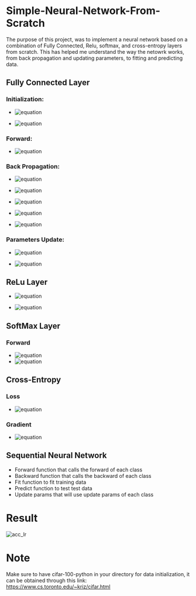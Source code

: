 # Simple-Neural-Network-From-Scratch
The purpose of this project, was to implement a neural network based on a combination of Fully Connected, Relu, softmax, and cross-entropy layers from scratch. 
This has helped me understand the way the netowrk works, from back propagation and updating parameters, to fitting and predicting data.  

## Fully Connected Layer

  ### Initialization:

  - ![equation](https://latex.codecogs.com/svg.image?W%20%5Cmapsto%20N(0,%20%5Csqrt%7B%5Cfrac%7B2%7D%7Bn_%7Bi%7D&plus;n_%7Bo%7D%7D%7D))

  - ![equation](https://latex.codecogs.com/svg.image?b%20%5Cmapsto%200)

  ### Forward:

  - ![equation](https://latex.codecogs.com/svg.image?f_%7Bfull%7D(x_%7Bi%7D)%20=%20x_%7Bi%7DW%5E%7BT%7D%20&plus;%20b)
  
  ### Back Propagation:

  - ![equation](https://latex.codecogs.com/svg.image?%5Cfrac%7B%5Cpartial%20f_%7Bfull%7D%7D%7B%5Cpartial%20x_%7Bi%7D%7D%20=%20W)
  
  - ![equation](https://latex.codecogs.com/svg.image?%5Cfrac%7B%5Cpartial%20f_%7Bfull%7D%7D%7B%5Cpartial%20b%7D%20=%20I_%7Bn0%7D)
  
  - ![equation](https://latex.codecogs.com/svg.image?%5Cfrac%7B%5Cpartial%20l%7D%7B%5Cpartial%20x_%7Bi%7D%5E%7Bl%7D%7D%20=%20%5Cfrac%7B%5Cpartial%20l%7D%7B%5Cpartial%20x_%7Bi%7D%5E%7Bl&plus;1%7D%7D%20W%5E%7Bl%7D)
  
  - ![equation](https://latex.codecogs.com/svg.image?%5Cfrac%7B%5Cpartial%20l%7D%7B%5Cpartial%20W%5E%7Bl%7D%7D%20=%20%5Csum_%7Bi%7D(%5Cfrac%7B%5Cpartial%20l%7D%7B%5Cpartial%20x_%7Bi%7D%5E%7Bl&plus;1%7D%7D)%5E%7BT%7D%20x_%7Bi%7D%5E%7Bl%7D)
  
  - ![equation](https://latex.codecogs.com/svg.image?%5Cfrac%7B%5Cpartial%20l%7D%7B%5Cpartial%20b%5E%7Bl%7D%7D%20=%20%5Csum_%7Bi%7D(%5Cfrac%7B%5Cpartial%20l%7D%7B%5Cpartial%20x_%7Bi%7D%5E%7Bl&plus;1%7D%7D))
  
  ### Parameters Update:

  - ![equation](https://latex.codecogs.com/svg.image?b%5E%7B'%7D%20=%20b%20-%20%5Ceta%20(%5Cfrac%7B%5Cpartial%20l%7D%7B%5Cpartial%20b%7D))

  - ![equation](https://latex.codecogs.com/svg.image?W%5E%7B'%7D%20=%20W%20-%20%5Ceta%20(%5Cfrac%7B%5Cpartial%20l%7D%7B%5Cpartial%20W%7D))

## ReLu Layer
  - ![equation](https://latex.codecogs.com/svg.image?f_%7Brelu%7D(x_%7Bi,j%7D)%20=%20x_%7Bi,j%7D%20%20for%20%20%20%20x_%7Bi,j%7D%3E%200)

  - ![equation](https://latex.codecogs.com/svg.image?%5Cfrac%7B%5Cpartial%20f_%7Brelu%7D(x_%7Bi,j%7D)%7D%7B%5Cpartial%20x%7D%20=%201,%20%20for,%20%20%20%20x_%7Bi,j%7D%3E%200)

## SoftMax Layer

  ### Forward

  - ![equation](https://latex.codecogs.com/svg.image?y_%7Bi,j%7D%5E%7B'%7D%20=%20y_%7Bi,j%7D%20-%20max_%7Bi,j%7D(y_%7Bi,j%7D))
  - ![equation](https://latex.codecogs.com/svg.image?z_%7Bi,j%7D%20=%20f_%7Bsoftmax%7D(y_%7Bi,j%7D)%20=%20%5Cfrac%7Be%5E%7By_%7Bi,j%7D%5E%7B'%7D%7D%7D%7B%5Csum_%7Bk%7De%5E%7By_%7Bi,k%7D%5E%7B'%7D%7D%7D)

## Cross-Entropy

 
  ### Loss

  - ![equation](https://latex.codecogs.com/svg.image?l(z,t)=-%5Cfrac%7B1%7D%7Bn_%7Bb%7D%7D%5Csum%20_%7Bi%7D%20%5Csum%20_%7Bj%7D%20t_%7Bi,j%7Dlog(z_%7Bi,j%7D))

  ### Gradient
  - ![equation](https://latex.codecogs.com/svg.image?%5Cfrac%7B%5Cpartial%20l(z,%20t)%7D%7B%5Cpartial%20z_%7Bi,j%7D%7D%20=%20-%5Cfrac%7B1%7D%7Bn_%7Bb%7D%7D%5Cfrac%7Bt_%7Bi,j%7D%7D%7Bz_%7Bi,j%7D%7D)
## Sequential Neural Network
  - Forward function that calls the forward of each class
  - Backward function that calls the backward of each class
  - Fit function to fit training data
  - Predict function to test test data
  - Update params that will use update params of each class  

# Result

![acc_lr](https://user-images.githubusercontent.com/97703581/201528816-ff6e40e6-bf43-437d-8545-5f6b178f1893.png)

# Note

Make sure to have cifar-100-python in your directory for data initialization, it can be obtained through this link:
https://www.cs.toronto.edu/~kriz/cifar.html


